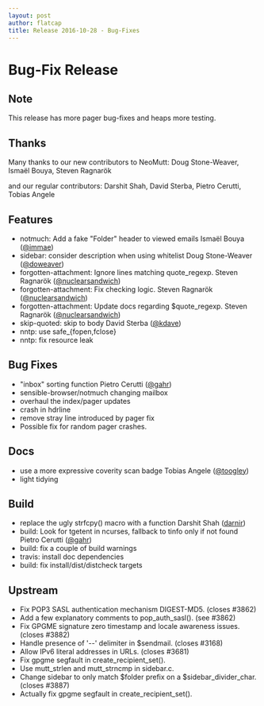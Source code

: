 ```yaml
---
layout: post
author: flatcap
title: Release 2016-10-28 - Bug-Fixes
---
```


# Bug-Fix Release

## Note

This release has more pager bug-fixes and heaps more testing.

## Thanks

Many thanks to our new contributors to NeoMutt: 
    Doug Stone-Weaver, Ismaël Bouya, Steven Ragnarök

and our regular contributors:
    Darshit Shah, David Sterba, Pietro Cerutti, Tobias Angele

## Features
  - notmuch: Add a fake "Folder" header to viewed emails
    Ismaël Bouya ([@immae](https://github.com/immae))
  - sidebar: consider description when using whitelist
    Doug Stone-Weaver ([@doweaver](https://github.com/doweaver))
  - forgotten-attachment: Ignore lines matching quote_regexp.
    Steven Ragnarök ([@nuclearsandwich](https://github.com/nuclearsandwich))
  - forgotten-attachment: Fix checking logic.
    Steven Ragnarök ([@nuclearsandwich](https://github.com/nuclearsandwich))
  - forgotten-attachment: Update docs regarding $quote_regexp.
    Steven Ragnarök ([@nuclearsandwich](https://github.com/nuclearsandwich))
  - skip-quoted: skip to body
    David Sterba ([@kdave](https://github.com/kdave))
  - nntp: use safe_{fopen,fclose}
  - nntp: fix resource leak

## Bug Fixes
  - "inbox" sorting function
    Pietro Cerutti ([@gahr](https://github.com/gahr))
  - sensible-browser/notmuch changing mailbox
  - overhaul the index/pager updates
  - crash in hdrline
  - remove stray line introduced by pager fix
  - Possible fix for random pager crashes.

## Docs
  - use a more expressive coverity scan badge
    Tobias Angele ([@toogley](https://github.com/toogley))
  - light tidying

## Build
  - replace the ugly strfcpy() macro with a function
    Darshit Shah ([darnir](https://github.com/darnir))
  - build: Look for tgetent in ncurses, fallback to tinfo only if not found
    Pietro Cerutti ([@gahr](https://github.com/gahr))
  - build: fix a couple of build warnings
  - travis: install doc dependencies
  - build: fix install/dist/distcheck targets

## Upstream
  - Fix POP3 SASL authentication mechanism DIGEST-MD5. (closes #3862)
  - Add a few explanatory comments to pop_auth_sasl().  (see #3862)
  - Fix GPGME signature zero timestamp and locale awareness issues. (closes #3882)
  - Handle presence of '--' delimiter in $sendmail. (closes #3168)
  - Allow IPv6 literal addresses in URLs. (closes #3681)
  - Fix gpgme segfault in create_recipient_set().
  - Use mutt_strlen and mutt_strncmp in sidebar.c.
  - Change sidebar to only match $folder prefix on a $sidebar_divider_char. (closes #3887)
  - Actually fix gpgme segfault in create_recipient_set().

